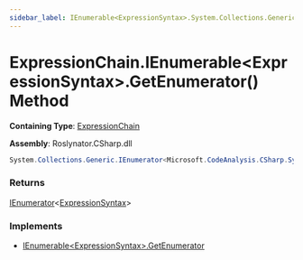 ```yaml
---
sidebar_label: IEnumerable<ExpressionSyntax>.System.Collections.Generic.IEnumerable<Microsoft.CodeAnalysis.CSharp.Syntax.ExpressionSyntax>.GetEnumerator
---
```


# ExpressionChain\.IEnumerable&lt;ExpressionSyntax&gt;\.GetEnumerator\(\) Method

**Containing Type**: [ExpressionChain](../index.md)

**Assembly**: Roslynator\.CSharp\.dll

```csharp
System.Collections.Generic.IEnumerator<Microsoft.CodeAnalysis.CSharp.Syntax.ExpressionSyntax> System.Collections.Generic.IEnumerable<Microsoft.CodeAnalysis.CSharp.Syntax.ExpressionSyntax>.GetEnumerator()
```

### Returns

[IEnumerator](https://docs.microsoft.com/en-us/dotnet/api/system.collections.generic.ienumerator-1)&lt;[ExpressionSyntax](https://docs.microsoft.com/en-us/dotnet/api/microsoft.codeanalysis.csharp.syntax.expressionsyntax)&gt;

### Implements

* [IEnumerable&lt;ExpressionSyntax&gt;.GetEnumerator](https://docs.microsoft.com/en-us/dotnet/api/system.collections.generic.ienumerable-1.getenumerator)
